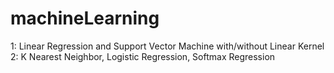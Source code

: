 # machineLearning

1: Linear Regression and Support Vector Machine with/without Linear Kernel
2: K Nearest Neighbor, Logistic Regression, Softmax Regression
